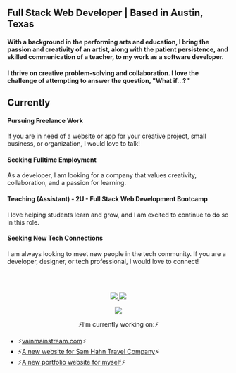 <!-- ![Header](./github-header-image.png) -->
## Full Stack Web Developer | Based in Austin, Texas 

#### With a background in the performing arts and education, I bring the passion and creativity of an artist, along with the patient persistence, and skilled communication of a teacher, to my work as a software developer.

#### I thrive on creative problem-solving and collaboration. I love the challenge of attempting to answer the question, "What if...?"

## Currently 

#### Pursuing Freelance Work
If you are in need of a website or app for your creative project, small business, or organization, I would love to talk!

#### Seeking Fulltime Employment
As a developer, I am looking for a company that values creativity, collaboration, and a passion for learning.

#### Teaching (Assistant) - 2U - Full Stack Web Development Bootcamp
I love helping students learn and grow, and I am excited to continue to do so in this role.

#### Seeking New Tech Connections
I am always looking to meet new people in the tech community. If you are a developer, designer, or tech professional, I would love to connect!

<br></br>

<p align="center">
  <a href="https://github-readme-stats.vercel.app">
    <img src="https://github-readme-stats.vercel.app/api/top-langs/?username=KLong75&theme=transparent" />
    <img src="https://github-readme-stats.vercel.app/api?username=KLong75&show_icons=true&theme=transparent" />
  </a>
</p>

<p align="center">
  <a href="https://skillicons.dev">
    <img src="https://skillicons.dev/icons?i=github,vscode,html,css,js,mongodb,express,react,nodejs,materialui" />
  </a>
</p>

<!-- <p align="center">
  <a href="https://komarev.com">
    <img src="https://komarev.com/ghpvc/?username=KLong75" />
  </a>
</p> -->

<p align="center">
  ⚡I’m currently working on:⚡ 
  <ul >
    <li>⚡<a href='https://vainmainstream.com'>vainmainstream.com</a>⚡</li>
    <li>⚡<a href='https://klong75.github.io/sam-hahn-travel/'>A new website for Sam Hahn Travel Company</a>⚡</li>
    <li>⚡<a href='https://kevinlong.dev'>A new portfolio website for myself</a>⚡</li> 
    
  </ul>
</p>

<!--
**KLong75/KLong75** is a ✨ _special_ ✨ repository because its `README.md` (this file) appears on your GitHub profile.

Here are some ideas to get you started:

- 🔭 I’m currently working on ...
- 🌱 I’m currently learning ...
- 👯 I’m looking to collaborate on ...
- 🤔 I’m looking for help with ...
- 💬 Ask me about ...
- 📫 How to reach me: ...
- 😄 Pronouns: ...
- ⚡ Fun fact: ...
![Your Repository's Stats](https://github-readme-stats.vercel.app/api/top-langs/?username=KLong75&theme=blue-green)
![Your Repository's Stats](https://github-readme-stats.vercel.app/api?username=KLong75&show_icons=true)
-->
